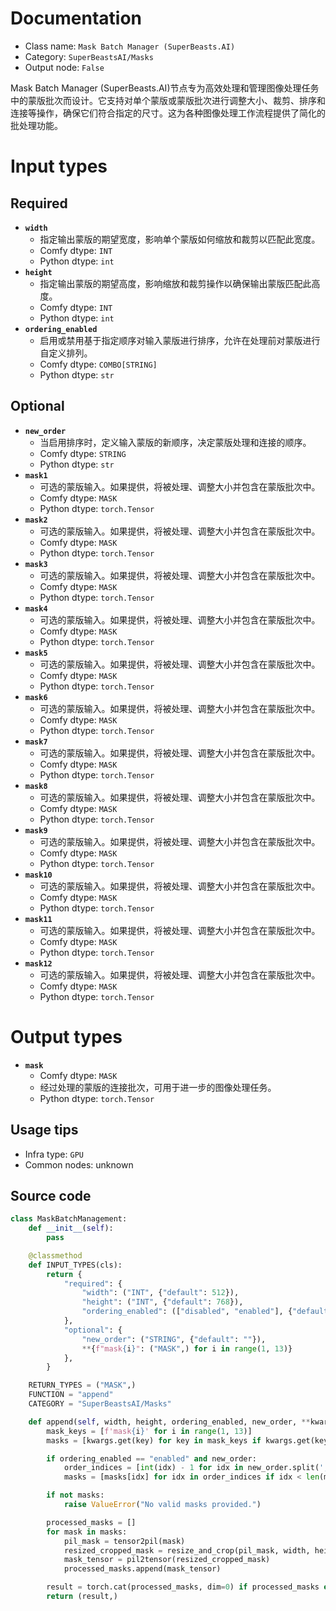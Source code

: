 
# Documentation
- Class name: `Mask Batch Manager (SuperBeasts.AI)`
- Category: `SuperBeastsAI/Masks`
- Output node: `False`

Mask Batch Manager (SuperBeasts.AI)节点专为高效处理和管理图像处理任务中的蒙版批次而设计。它支持对单个蒙版或蒙版批次进行调整大小、裁剪、排序和连接等操作，确保它们符合指定的尺寸。这为各种图像处理工作流程提供了简化的批处理功能。

# Input types
## Required
- **`width`**
    - 指定输出蒙版的期望宽度，影响单个蒙版如何缩放和裁剪以匹配此宽度。
    - Comfy dtype: `INT`
    - Python dtype: `int`
- **`height`**
    - 指定输出蒙版的期望高度，影响缩放和裁剪操作以确保输出蒙版匹配此高度。
    - Comfy dtype: `INT`
    - Python dtype: `int`
- **`ordering_enabled`**
    - 启用或禁用基于指定顺序对输入蒙版进行排序，允许在处理前对蒙版进行自定义排列。
    - Comfy dtype: `COMBO[STRING]`
    - Python dtype: `str`
## Optional
- **`new_order`**
    - 当启用排序时，定义输入蒙版的新顺序，决定蒙版处理和连接的顺序。
    - Comfy dtype: `STRING`
    - Python dtype: `str`
- **`mask1`**
    - 可选的蒙版输入。如果提供，将被处理、调整大小并包含在蒙版批次中。
    - Comfy dtype: `MASK`
    - Python dtype: `torch.Tensor`
- **`mask2`**
    - 可选的蒙版输入。如果提供，将被处理、调整大小并包含在蒙版批次中。
    - Comfy dtype: `MASK`
    - Python dtype: `torch.Tensor`
- **`mask3`**
    - 可选的蒙版输入。如果提供，将被处理、调整大小并包含在蒙版批次中。
    - Comfy dtype: `MASK`
    - Python dtype: `torch.Tensor`
- **`mask4`**
    - 可选的蒙版输入。如果提供，将被处理、调整大小并包含在蒙版批次中。
    - Comfy dtype: `MASK`
    - Python dtype: `torch.Tensor`
- **`mask5`**
    - 可选的蒙版输入。如果提供，将被处理、调整大小并包含在蒙版批次中。
    - Comfy dtype: `MASK`
    - Python dtype: `torch.Tensor`
- **`mask6`**
    - 可选的蒙版输入。如果提供，将被处理、调整大小并包含在蒙版批次中。
    - Comfy dtype: `MASK`
    - Python dtype: `torch.Tensor`
- **`mask7`**
    - 可选的蒙版输入。如果提供，将被处理、调整大小并包含在蒙版批次中。
    - Comfy dtype: `MASK`
    - Python dtype: `torch.Tensor`
- **`mask8`**
    - 可选的蒙版输入。如果提供，将被处理、调整大小并包含在蒙版批次中。
    - Comfy dtype: `MASK`
    - Python dtype: `torch.Tensor`
- **`mask9`**
    - 可选的蒙版输入。如果提供，将被处理、调整大小并包含在蒙版批次中。
    - Comfy dtype: `MASK`
    - Python dtype: `torch.Tensor`
- **`mask10`**
    - 可选的蒙版输入。如果提供，将被处理、调整大小并包含在蒙版批次中。
    - Comfy dtype: `MASK`
    - Python dtype: `torch.Tensor`
- **`mask11`**
    - 可选的蒙版输入。如果提供，将被处理、调整大小并包含在蒙版批次中。
    - Comfy dtype: `MASK`
    - Python dtype: `torch.Tensor`
- **`mask12`**
    - 可选的蒙版输入。如果提供，将被处理、调整大小并包含在蒙版批次中。
    - Comfy dtype: `MASK`
    - Python dtype: `torch.Tensor`

# Output types
- **`mask`**
    - Comfy dtype: `MASK`
    - 经过处理的蒙版的连接批次，可用于进一步的图像处理任务。
    - Python dtype: `torch.Tensor`


## Usage tips
- Infra type: `GPU`
- Common nodes: unknown


## Source code
```python
class MaskBatchManagement:
    def __init__(self):
        pass

    @classmethod
    def INPUT_TYPES(cls):
        return {
            "required": {
                "width": ("INT", {"default": 512}),
                "height": ("INT", {"default": 768}),
                "ordering_enabled": (["disabled", "enabled"], {"default": "disabled"})
            },
            "optional": {
                "new_order": ("STRING", {"default": ""}),
                **{f"mask{i}": ("MASK",) for i in range(1, 13)}
            },
        }

    RETURN_TYPES = ("MASK",)
    FUNCTION = "append"
    CATEGORY = "SuperBeastsAI/Masks"

    def append(self, width, height, ordering_enabled, new_order, **kwargs):
        mask_keys = [f'mask{i}' for i in range(1, 13)]
        masks = [kwargs.get(key) for key in mask_keys if kwargs.get(key) is not None]

        if ordering_enabled == "enabled" and new_order:
            order_indices = [int(idx) - 1 for idx in new_order.split(',') if idx.strip()]
            masks = [masks[idx] for idx in order_indices if idx < len(masks)]

        if not masks:
            raise ValueError("No valid masks provided.")

        processed_masks = []
        for mask in masks:
            pil_mask = tensor2pil(mask)
            resized_cropped_mask = resize_and_crop(pil_mask, width, height)
            mask_tensor = pil2tensor(resized_cropped_mask)
            processed_masks.append(mask_tensor)

        result = torch.cat(processed_masks, dim=0) if processed_masks else torch.empty(0, 1, height, width)
        return (result,)

```
